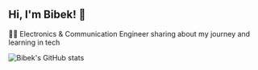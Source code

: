 ## Hi, I'm Bibek! 👋

👨‍💻 Electronics & Communication Engineer sharing about my journey and learning in tech<br/>

<!-- GitHub stats from https://github.com/anuraghazra/github-readme-stats -->
![Bibek's GitHub stats](https://github-readme-stats.vercel.app/api?username=bibek-karanjit&show_icons=true&theme=radical)
